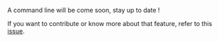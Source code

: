 A command line will be come soon, stay up to date !

If you want to contribute or know more about that feature, refer to this [issue](https://github.com/Tykok/cedict-chinese-transformation/issues/5).